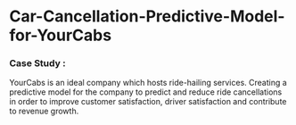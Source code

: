 # Car-Cancellation-Predictive-Model-for-YourCabs

### Case Study :

YourCabs is an ideal company which hosts ride-hailing services. Creating a predictive model for the company to predict and reduce ride cancellations in order to improve customer satisfaction, driver satisfaction and contribute to revenue growth.

